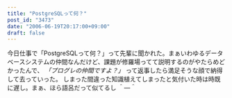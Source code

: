 ```yaml
---
title: "PostgreSQLって何？"
post_id: "3473"
date: "2006-06-19T20:17:00+09:00"
draft: false
---
```



今日仕事で「PostgreSQLって何？」って先輩に聞かれた。まぁいわゆるデータベースシステムの仲間なんだけど、課題が修羅場ってて説明するのがやたらめどかったんで、 _「プログレの仲間ですよ？」_ って返事したら満足そうな顔で納得して去っていった。 しまった間違った知識植えてしまったと気付いた時は時既に遅し。まぁ、ほら語呂だって似てるし ＾―＾
